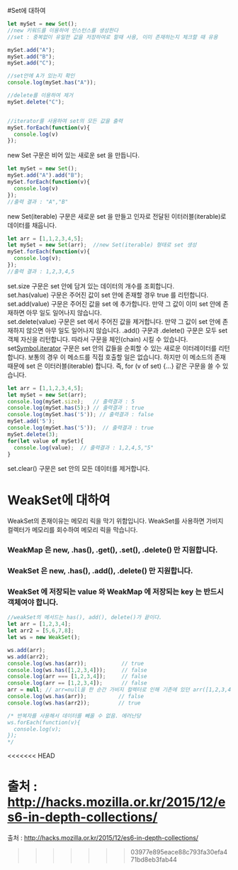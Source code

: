 #Set에 대하여 

~~~javascript
let mySet = new Set();
//new 키워드를 이용하여 인스턴스를 생성한다
//set : 중복없이 유일한 값을 저장하여로 할때 사용, 이미 존재하는지 체크할 때 유용

mySet.add("A");
mySet.add("B");
mySet.add("C");

//set안에 A가 있는지 확인
console.log(mySet.has("A"));

//delete를 이용하여 제거
mySet.delete("C");


//iterator를 사용하여 set의 모든 값을 출력
mySet.forEach(function(v){
  console.log(v)
});
~~~

new Set 구문은 비어 있는 새로운 set 을 만듭니다.

~~~javascript
let mySet = new Set();
mySet.add("A").add("B");
mySet.forEach(function(v){
  console.log(v)
});
//출력 결과 : "A","B"
~~~

new Set(iterable) 구문은 새로운 set 을 만들고 인자로 전달된 이터러블(iterable)로 데이터를 채웁니다.

~~~javascript
let arr = [1,1,2,3,4,5];
let mySet = new Set(arr);  //new Set(iterable) 형태로 set 생성
mySet.forEach(function(v){
  console.log(v);
});
//출력 결과 : 1,2,3,4,5
~~~
set.size 구문은 set 안에 담겨 있는 데이터의 개수를 조회합니다.</br>
set.has(value) 구문은 주어진 값이 set 안에 존재할 경우 true 를 리턴합니다.</br>
set.add(value) 구문은 주어진 값을 set 에 추가합니다. 만약 그 값이 이미 set 안에 존재하면 아무 일도 일어나지 않습니다.</br>
set.delete(value) 구문은 set 에서 주어진 값을 제거합니다. 만약 그 값이 set 안에 존재하지 않으면 아무 일도 일어나지 않습니다. .add() 구문과 .delete() 구문은 모두 set 객체 자신을 리턴합니다. 따라서 구문을 체인(chain) 시킬 수 있습니다.</br>
set[Symbol.iterator]() 구문은 set 안의 값들을 순회할 수 있는 새로운 이터레이터를 리턴합니다. 보통의 경우 이 메소드를 직접 호출할 일은 없습니다. 하지만 이 메소드의 존재 때문에 set 은 이터러블(iterable) 합니다. 즉, for (v of set) {...} 같은 구문을 쓸 수 있습니다.</br>
~~~javascript
let arr = [1,1,2,3,4,5];
let mySet = new Set(arr);  
console.log(mySet.size);   // 출력결과 : 5
console.log(mySet.has(5);) // 출력결과 : true
console.log(mySet.has('5')); // 출력결과 : false
mySet.add('5');
console.log(mySet.has('5'));  // 출력결과 : true
mySet.delete(3);
for(let value of mySet){
  console.log(value);  // 출력결과 : 1,2,4,5,"5"
}
~~~
set.clear() 구문은 set 안의 모든 데이터를 제거합니다.

# WeakSet에 대하여
WeakSet의 존재이유는 메모리 릭을 막기 위함입니다.
WeakSet를 사용하면 가비지 컬렉터가 메모리를 회수하여 메모리 릭을 막습니다.
### WeakMap 은 new, .has(), .get(), .set(), .delete() 만 지원합니다.
### WeakSet 은 new, .has(), .add(), .delete() 만 지원합니다.
### WeakSet 에 저장되는 value 와 WeakMap 에 저장되는 key 는 반드시 객체여야 합니다.


~~~javascript
//weakSet의 메서드는 has(), add(), delete()가 끝이다.
let arr = [1,2,3,4];
let arr2 = [5,6,7,8];
let ws = new WeakSet();

ws.add(arr);
ws.add(arr2);
console.log(ws.has(arr));           // true
console.log(ws.has([1,2,3,4]));     // false
console.log(arr === [1,2,3,4]);     // false
console.log(arr == [1,2,3,4]);      // false
arr = null; // arr=null을 한 순간 가비지 컬렉터로 인해 기존에 있던 arr([1,2,3,4])는 메모리상에 없어져 버린다.
console.log(ws.has(arr));          // false
console.log(ws.has(arr2));         // true

/* 반복자를 사용해서 데이터를 빼올 수 없음. 에러난당
ws.forEach(function(v){
  console.log(v);           
});
*/
~~~
<<<<<<< HEAD

출처 : http://hacks.mozilla.or.kr/2015/12/es6-in-depth-collections/
=======
출처 : http://hacks.mozilla.or.kr/2015/12/es6-in-depth-collections/
>>>>>>> 03977e895eace88c793fa30efa471bd8eb3fab44
